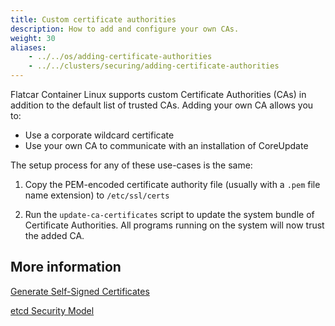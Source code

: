 ```yaml
---
title: Custom certificate authorities
description: How to add and configure your own CAs.
weight: 30
aliases:
    - ../../os/adding-certificate-authorities
    - ../../clusters/securing/adding-certificate-authorities
---
```


Flatcar Container Linux supports custom Certificate Authorities (CAs) in addition to the default list of trusted CAs. Adding your own CA allows you to:

- Use a corporate wildcard certificate
- Use your own CA to communicate with an installation of CoreUpdate

The setup process for any of these use-cases is the same:

1. Copy the PEM-encoded certificate authority file (usually with a `.pem` file name extension) to `/etc/ssl/certs`

2. Run the `update-ca-certificates` script to update the system bundle of Certificate Authorities. All programs running on the system will now trust the added CA.

## More information

[Generate Self-Signed Certificates](generate-self-signed-certificates)

[etcd Security Model](https://github.com/flatcar-linux/etcd/blob/master/Documentation/op-guide/security.md)
